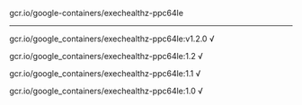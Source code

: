 gcr.io/google-containers/exechealthz-ppc64le 

----
gcr.io/google_containers/exechealthz-ppc64le:v1.2.0 √

gcr.io/google_containers/exechealthz-ppc64le:1.2 √

gcr.io/google_containers/exechealthz-ppc64le:1.1 √

gcr.io/google_containers/exechealthz-ppc64le:1.0 √

